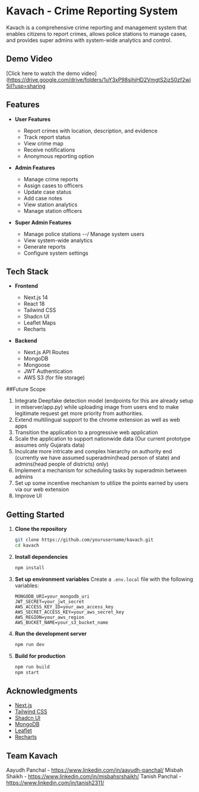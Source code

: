 

# Kavach - Crime Reporting System

Kavach is a comprehensive crime reporting and management system that enables citizens to report crimes, allows police stations to manage cases, and provides super admins with system-wide analytics and control.

## Demo Video
[Click here to watch the demo video](https://drive.google.com/drive/folders/1uY3xP98sihjHD2VmgtS2jzS0zf2wi5iI?usp=sharing

## Features

- **User Features**
  - Report crimes with location, description, and evidence
  - Track report status
  - View crime map
  - Receive notifications
  - Anonymous reporting option

- **Admin Features**
  - Manage crime reports
  - Assign cases to officers
  - Update case status
  - Add case notes
  - View station analytics
  - Manage station officers

- **Super Admin Features**
  - Manage police stations
  --/ Manage system users
  - View system-wide analytics
  - Generate reports
  - Configure system settings

## Tech Stack

- **Frontend**
  - Next.js 14
  - React 18
  - Tailwind CSS
  - Shadcn UI
  - Leaflet Maps
  - Recharts

- **Backend**
  - Next.js API Routes
  - MongoDB
  - Mongoose
  - JWT Authentication
  - AWS S3 (for file storage)

##Future Scope

1. Integrate Deepfake detection model (endpoints for this are already setup in mlserver/app.py) while uploading image from users end to make legitimate request get more priority from authorities.
2. Extend multilingual support to the chrome extension as well as web apps
3. Transition the application to a progressive web application
4. Scale the application to support nationwide data (Our current prototype assumes only Gujarats data)
5. Inculcate more intricate and complex hierarchy on authority end (currently we have assumed superadmin(head person of state) and admins(head people of districts) only)
6. Implement a mechanism for scheduling tasks by superadmin between admins
7. Set up some incentive mechanism to utilize the points earned by users via our web extension
8. Improve UI

## Getting Started

1. **Clone the repository**
   ```bash
   git clone https://github.com/yourusername/kavach.git
   cd kavach
   ```

2. **Install dependencies**
   ```bash
   npm install
   ```

3. **Set up environment variables**
   Create a `.env.local` file with the following variables:
   ```
   MONGODB_URI=your_mongodb_uri
   JWT_SECRET=your_jwt_secret
   AWS_ACCESS_KEY_ID=your_aws_access_key
   AWS_SECRET_ACCESS_KEY=your_aws_secret_key
   AWS_REGION=your_aws_region
   AWS_BUCKET_NAME=your_s3_bucket_name
   ```

4. **Run the development server**
   ```bash
   npm run dev
   ```

5. **Build for production**
   ```bash
   npm run build
   npm start
   ```

## Acknowledgments

- [Next.js](https://nextjs.org/)
- [Tailwind CSS](https://tailwindcss.com/)
- [Shadcn UI](https://ui.shadcn.com/)
- [MongoDB](https://www.mongodb.com/)
- [Leaflet](https://leafletjs.com/)
- [Recharts](https://recharts.org/)

## Team Kavach
Aayudh Panchal - https://www.linkedin.com/in/aayudh-panchal/
Misbah Shaikh - https://www.linkedin.com/in/misbahsrshaikh/
Tanish Panchal - https://www.linkedin.com/in/tanish2311/

